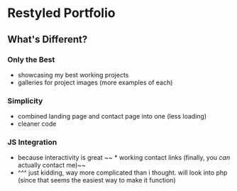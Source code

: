 # Restyled Portfolio

## What's Different?
### __Only the Best__
* showcasing my best working projects
* galleries for project images (more examples of each)
### __Simplicity__
* combined landing page and contact page into one (less loading)
* cleaner code
### __JS Integration__
* because interactivity is great
~~ * working contact links (finally, you _can_ actually contact me)~~
* ^^^ just kidding, way more complicated than i thought. will look into php (since that seems the easiest way to make it function)